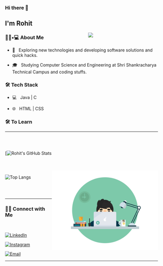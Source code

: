 ### Hi there 👋<h2> I'm Rohit</h2>

<img align='right' src="https://media.giphy.com/media/M9gbBd9nbDrOTu1Mqx/giphy.gif" width="230">

<h3> 👨🏻•💻 About Me </h3>



- 🤔 &nbsp; Exploring new technologies and developing software solutions and quick hacks.

- 🎓 &nbsp; Studying Computer Science and Engineering at Shri Shankracharya Technical Campus and coding stuffs.





<h3>🛠 Tech Stack</h3>



- 💻 &nbsp;  Java | C  

- 🌐 &nbsp; HTML | CSS

<!--



- 🔧 &nbsp; Git | Markdown

- 🖥 &nbsp; Illustrator| Photoshop | InDesign

-->



<h3>🛠 To Learn</h3>


<hr>



<br/><br/>

[![Rohit's GitHub Stats](https://github.com/Rohit-code07)

<br/>

<br/>
<img src="https://github.com/nirala69/nirala69/blob/master/70804f7e25b11f29db904f2fa7b4cd9d.gif" width="350" align='right'>


![Top Langs](https://github-readme-stats.vercel.app/api/top-langs/?username=shivam0110&show_icons=true)

<br><br>



<hr>



<h3> 🤝🏻 Connect with Me </h3>

<br>



<p align="center">


<a href="https://www.linkedin.com/in/rohit-verma-15b975304?utm_source=share&utm_campaign=share_via&utm_content=profile&utm_medium=android_app"><img alt="LinkedIn" src="https://img.shields.io/badge/LinkedIn-Rohit%20Verma-blue?style=flat-square&logo=linkedin"></a>

<a href="https://www.instagram.com/rohitmi077/"><img alt="Instagram" src="https://img.shields.io/badge/Instagram-i_Rohitmi077-black?style=flat-square&logo=instagram"></a>

<a href="mailto:rohitgcode20@gmail.com"><img alt="Email" src="https://img.shields.io/badge/Email-rohitgcode20@gmail.com-blue?style=flat-square&logo=gmail"></a>

</p>










<hr>
